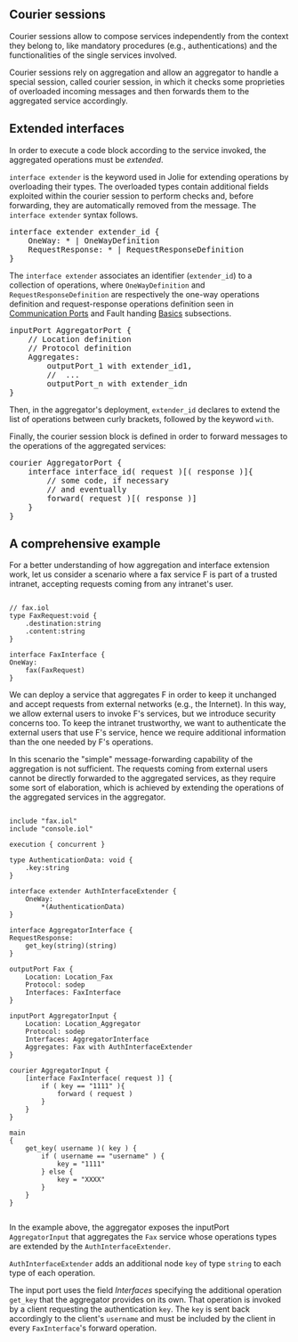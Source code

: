 ## Courier sessions

Courier sessions allow to compose services independently from the context they belong to, like mandatory procedures (e.g., authentications) and the functionalities of the single services involved.

Courier sessions rely on aggregation and allow an aggregator to handle a special session, called courier session, in which it checks some proprieties of overloaded incoming messages and then forwards them to the aggregated service accordingly.

## Extended interfaces

In order to execute a code block according to the service invoked, the aggregated operations must be *extended*.

`interface extender` is the keyword used in Jolie for extending operations by overloading their types. The overloaded types contain additional fields exploited within the courier session to perform checks and, before forwarding, they are automatically removed from the message. The `interface extender` syntax follows.

<pre class="syntax">
interface extender extender_id {
	OneWay: * | OneWayDefinition
	RequestResponse: * | RequestResponseDefinition
}
</pre>

The `interface extender` associates an identifier (`extender_id`) to a collection of operations, where `OneWayDefinition` and `RequestResponseDefinition` are respectively the one-way operations definition and request-response operations definition seen in [Communication Ports](/documentation/basics/communication_ports.html) and Fault handing [Basics](/documentation/fault_handling/basics.html) subsections.

<pre class="syntax">
inputPort AggregatorPort {
	// Location definition
	// Protocol definition
	Aggregates: 
		outputPort_1 with extender_id1,
		//  ...
		outputPort_n with extender_idn
}
</pre>

Then, in the aggregator's deployment, `extender_id` declares to extend the list of operations between curly brackets, followed by the keyword `with`.

Finally, the courier session block is defined in order to forward messages to the operations of the aggregated services:

<pre class="syntax">
courier AggregatorPort {
	interface interface_id( request )[( response )]{
		// some code, if necessary
		// and eventually
		forward( request )[( response )]
	}
}
</pre>

## A comprehensive example

For a better understanding of how aggregation and interface extension work, let us consider a scenario where a fax service F is part of a trusted intranet, accepting requests coming from any intranet's user.

<pre><code class="language-jolie code">
// fax.iol
type FaxRequest:void {
	.destination:string
	.content:string
}

interface FaxInterface {
OneWay:
	fax(FaxRequest)
}
</code></pre>

We can deploy a service that aggregates F in order to keep it unchanged and accept requests from external networks (e.g., the Internet). In this way, we allow external users to invoke F's services, but we introduce security concerns too. To keep the intranet trustworthy, we want to authenticate the external users that use F's service, hence we require additional information than the one needed by F's operations.

In this scenario the "simple" message-forwarding capability of the aggregation is not sufficient. The requests coming from external users cannot be directly forwarded to the aggregated services, as they require some sort of elaboration, which is achieved by extending the operations of the aggregated services in the aggregator.

<pre><code class="language-jolie code">
include "fax.iol"
include "console.iol"
 
execution { concurrent }
 
type AuthenticationData: void {
    .key:string
}
 
interface extender AuthInterfaceExtender {
	OneWay:
	    *(AuthenticationData)
}
 
interface AggregatorInterface {
RequestResponse:
    get_key(string)(string)
}

outputPort Fax {
	Location: Location_Fax
	Protocol: sodep
	Interfaces: FaxInterface
}
 
inputPort AggregatorInput {
	Location: Location_Aggregator
	Protocol: sodep
	Interfaces: AggregatorInterface
	Aggregates: Fax with AuthInterfaceExtender
}
 
courier AggregatorInput {
	[interface FaxInterface( request )] {
        if ( key == "1111" ){
        	forward ( request )
        }
    }
}
 
main
{
    get_key( username )( key ) {
    	if ( username == "username" ) {
    		key = "1111"
        } else {
            key = "XXXX"
        }
    }
}

</code></pre>

In the example above, the aggregator exposes the inputPort `AggregatorInput` that aggregates the `Fax` service whose operations types are extended by the `AuthInterfaceExtender`.

`AuthInterfaceExtender` adds an additional node `key` of type `string` to each type of each operation.

The input port uses the field *Interfaces* specifying the additional operation `get_key` that the aggregator provides on its own. That operation is invoked by a client requesting the authentication `key`. The `key` is sent back accordingly to the client's `username` and must be included by the client in every `FaxInterface`'s forward operation.